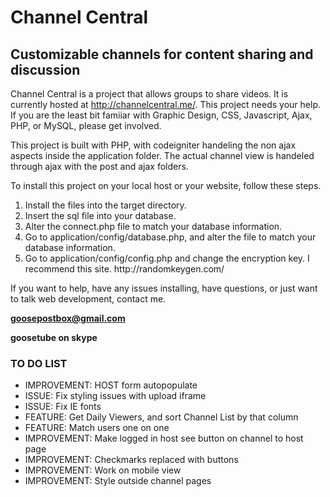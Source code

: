 <h1>Channel Central</h1>

<h2>Customizable channels for content sharing and discussion</h2>

Channel Central is a project that allows groups to share videos. It is currently hosted at http://channelcentral.me/. This project needs your help. If you are the least bit famiiar with Graphic Design, CSS, Javascript, Ajax, PHP, or MySQL, please get involved.

This project is built with PHP, with codeigniter handeling the non ajax aspects inside the application folder. The actual channel view is handeled through ajax with the post and ajax folders.

To install this project on your local host or your website, follow these steps.

<ol>

<li>Install the files into the target directory.</li>

<li>Insert the sql file into your database.</li>

<li>Alter the connect.php file to match your database information.</li>

<li>Go to application/config/database.php, and alter the file to match your database information.</li>

<li>Go to application/config/config.php and change the encryption key. I recommend this site. http://randomkeygen.com/</li>

</ol>

If you want to help, have any issues installing, have questions, or just want to talk web development, contact me.

<strong>goosepostbox@gmail.com</strong>

<strong>goosetube on skype</strong>

<h3>TO DO LIST</h3>

<ul>

<li>IMPROVEMENT: HOST form autopopulate</li>
<li>ISSUE: Fix styling issues with upload iframe</li>
<li>ISSUE: Fix IE fonts</li>
<li>FEATURE: Get Daily Viewers, and sort Channel List by that column</li>
<li>FEATURE: Match users one on one</li>
<li>IMPROVEMENT: Make logged in host see button on channel to host page</li>
<li>IMPROVEMENT: Checkmarks replaced with buttons</li>
<li>IMPROVEMENT: Work on mobile view</li>
<li>IMPROVEMENT: Style outside channel pages</li>

</ul>